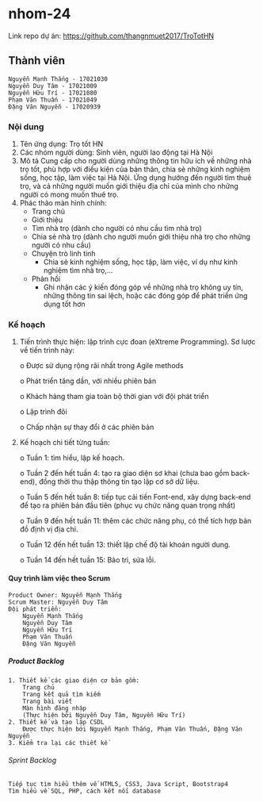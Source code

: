 # nhom-24
Link repo dự án: https://github.com/thangnmuet2017/TroTotHN

## Thành viên
	Nguyễn Mạnh Thắng - 17021030
	Nguyễn Duy Tâm - 17021009
	Nguyễn Hữu Trí - 17021080
	Phạm Văn Thuấn - 17021049
	Đặng Văn Nguyễn - 17020939


### Nội dung

1. Tên ứng dụng: Trọ tốt HN
2. Các nhóm người dùng: Sinh viên, người lao động tại Hà Nội
3. Mô tả
	Cung cấp cho người dùng những thông tin hữu ích về những nhà trọ tốt, phù hợp với điều kiện của bản thân, chia sẻ những kinh nghiệm sống, học tập, làm việc tại Hà Nội. Ứng dụng hướng đến người tìm thuê trọ, và cả những người muốn giới thiệu địa chỉ của mình cho những người có mong muốn thuê trọ.
4. Phác thảo màn hình chính: 
	- Trang chủ
	- Giới thiệu
	- Tìm nhà trọ (dành cho người có nhu cầu tìm nhà trọ)
	- Chia sẻ nhà trọ (dành cho người muốn giới thiệu nhà trọ cho những người có nhu cầu)
	- Chuyện trò linh tinh 
		+ Chia sẻ kinh nghiệm sống, học tập, làm việc, ví dụ như kinh nghiệm tìm nhà trọ,...
	- Phản hồi
		+ Ghi nhận các ý kiến đóng góp về những nhà trọ không uy tín, những thông tin sai lệch, hoặc các đóng góp để phát triển ứng dụng tốt hơn

### Kế hoạch
1.	Tiến trình thực hiện: lập trình cực đoan (eXtreme Programming).
Sơ lược về tiến trình này:

	o	Được sử dụng rộng rãi nhất trong Agile methods	
	
	o	Phát triển tăng dần, với nhiều phiên bản	
	
	o	Khách hàng tham gia toàn bộ thời gian với đội phát triển
	
	o	Lập trình đôi
	
	o	Chấp nhận sự thay đổi ở các phiên bản
	
2.	Kế hoạch chi tiết từng tuần:

	o	Tuần 1: tìm hiểu, lập kế hoạch.
	
	o	Tuần 2 đến hết tuần 4: tạo ra giao diện sơ khai (chưa bao gồm back-end), đồng thời thu thập thông tin tạo lập cơ sở dữ liệu.
	
	o	Tuần 5 đến hết tuần 8: tiếp tục cải tiến Font-end, xây dựng back-end để tạo ra phiên bản đầu tiên (phục vụ chức năng quan trọng nhất)
	
	o	Tuần 9 đến hết tuần 11: thêm các chức năng phụ, có thể tích hợp bản đồ định vị địa chỉ.
	
	o	Tuần 12 đến hết tuần 13: thiết lập chế độ tài khoản người dung.
	
	o	Tuần 14 đến hết tuần 15: Bảo trì, sửa lỗi.

#### Quy trình làm việc theo Scrum
	Product Owner: Nguyễn Mạnh Thắng
	Scrum Master: Nguyễn Duy Tâm
	Đội phát triển: 
		Nguyễn Mạnh Thắng
		Nguyễn Duy Tâm
		Nguyễn Hữu Trí
		Phạm Văn Thuấn
		Đặng Văn Nguyễn

##### Product Backlog
	1. Thiết kế các giao diện cơ bản gồm:
		Trang chủ
		Trang kết quả tìm kiếm
		Trang bài viết
		Màn hình đăng nhập
		(Thực hiện bởi Nguyễn Duy Tâm, Nguyễn Hữu Trí)
	2. Thiết kế và tạo lập CSDL
		Được thực hiện bới Nguyễn Mạnh Thắng, Phạm Văn Thuấn, Đặng Văn Nguyễn
	3. Kiểm tra lại các thiết kế

###### Sprint Backlog
	Tiếp tục tìm hiểu thêm về HTML5, CSS3, Java Script, Bootstrap4
	Tìm hiểu về SQL, PHP, cách kết nối database
